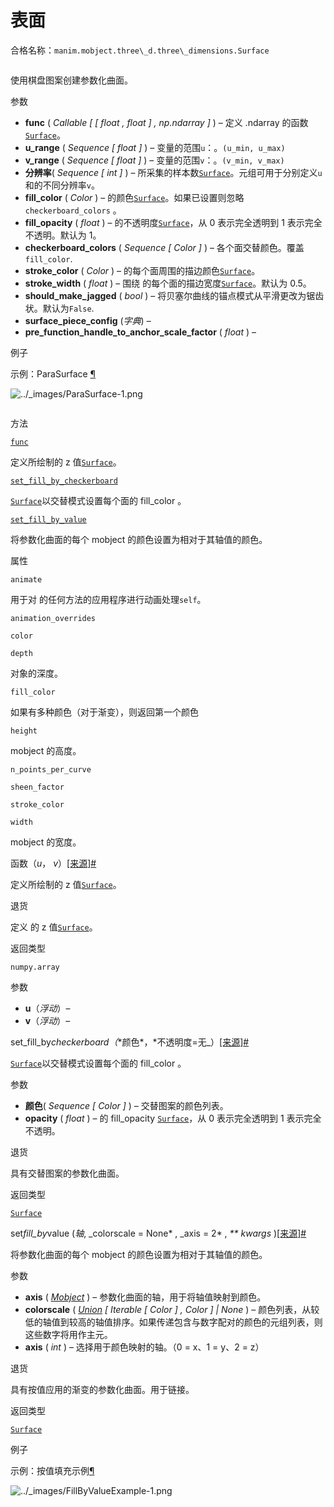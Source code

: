 # 表面

合格名称：`manim.mobject.three\_d.three\_dimensions.Surface`


```py

```

使用棋盘图案创建参数化曲面。

参数

- **func** ( _Callable_ _\[_ _\[_ _float_ _,_ _float_ _\]_ _,_ _np.ndarray_ _\]_ ) – 定义 .ndarray 的函数[`Surface`](#manim.mobject.three_d.three_dimensions.Surface "manim.mobject. Three_d. Three_dimensions.Surface")。
- **u_range** ( _Sequence_ _\[_ _float_ _\]_ ) – 变量的范围`u`：。`(u_min, u_max)`
- **v_range** ( _Sequence_ _\[_ _float_ _\]_ ) – 变量的范围`v`：。`(v_min, v_max)`
- **分辨率**( _Sequence_ _\[_ _int_ _\]_ ) – 所采集的样本数[`Surface`](#manim.mobject.three_d.three_dimensions.Surface "manim.mobject. Three_d. Three_dimensions.Surface")。元组可用于分别定义`u`和的不同分辨率`v`。
- **fill_color** ( _Color_ ) – 的颜色[`Surface`](#manim.mobject.three_d.three_dimensions.Surface "manim.mobject. Three_d. Three_dimensions.Surface")。如果已设置则忽略`checkerboard_colors` 。
- **fill_opacity** ( _float_ ) – 的不透明度[`Surface`](#manim.mobject.three_d.three_dimensions.Surface "manim.mobject. Three_d. Three_dimensions.Surface")，从 0 表示完全透明到 1 表示完全不透明。默认为 1。
- **checkerboard_colors** ( _Sequence_ _\[_ _Color_ _\]_ ) – 各个面交替颜色。覆盖`fill_color`.
- **stroke_color** ( _Color_ ) – 的每个面周围的描边颜色[`Surface`](#manim.mobject.three_d.three_dimensions.Surface "manim.mobject. Three_d. Three_dimensions.Surface")。
- **stroke_width** ( _float_ ) – 围绕 的每个面的描边宽度[`Surface`](#manim.mobject.three_d.three_dimensions.Surface "manim.mobject. Three_d. Three_dimensions.Surface")。默认为 0.5。
- **should_make_jagged** ( _bool_ ) – 将贝塞尔曲线的锚点模式从平滑更改为锯齿状。默认为`False`.
- **surface_piece_config** (_字典_) –
- **pre_function_handle_to_anchor_scale_factor** ( _float_ ) –

例子

示例：ParaSurface [¶](#parasurface)

![../_images/ParaSurface-1.png](../_images/ParaSurface-1.png)


```py

```

方法

[`func`](#manim.mobject.three_d.three_dimensions.Surface.func "manim.mobject. Three_d. Three_dimensions.Surface.func")

定义所绘制的 z 值[`Surface`](#manim.mobject.three_d.three_dimensions.Surface "manim.mobject. Three_d. Three_dimensions.Surface")。

[`set_fill_by_checkerboard`](#manim.mobject.three_d.three_dimensions.Surface.set_fill_by_checkerboard "manim.mobject. Three_d. Three_dimensions.Surface.set_fill_by_checkerboard")

[`Surface`](#manim.mobject.three_d.three_dimensions.Surface "manim.mobject. Three_d. Three_dimensions.Surface")以交替模式设置每个面的 fill_color 。

[`set_fill_by_value`](#manim.mobject.three_d.three_dimensions.Surface.set_fill_by_value "manim.mobject. Three_d. Three_dimensions.Surface.set_fill_by_value")

将参数化曲面的每个 mobject 的颜色设置为相对于其轴值的颜色。

属性

`animate`

用于对 的任何方法的应用程序进行动画处理`self`。

`animation_overrides`

`color`

`depth`

对象的深度。

`fill_color`

如果有多种颜色（对于渐变），则返回第一个颜色

`height`

mobject 的高度。

`n_points_per_curve`

`sheen_factor`

`stroke_color`

`width`

mobject 的宽度。

函数（_u_， _v_）[\[来源\]](../_modules/manim/mobject/three_d/three_dimensions.html#Surface.func)[#](#manim.mobject.three_d.three_dimensions.Surface.func "此定义的固定链接")

定义所绘制的 z 值[`Surface`](#manim.mobject.three_d.three_dimensions.Surface "manim.mobject. Three_d. Three_dimensions.Surface")。

退货

定义 的 z 值[`Surface`](#manim.mobject.three_d.three_dimensions.Surface "manim.mobject. Three_d. Three_dimensions.Surface")。

返回类型

`numpy.array`

参数

- **u**（_浮动_）–
- **v**（_浮动_）–

set_fill_by*checkerboard（*\*颜色*，*不透明度=无\_）[\[来源\]](../_modules/manim/mobject/three_d/three_dimensions.html#Surface.set_fill_by_checkerboard)[#](#manim.mobject.three_d.three_dimensions.Surface.set_fill_by_checkerboard "此定义的固定链接")

[`Surface`](#manim.mobject.three_d.three_dimensions.Surface "manim.mobject. Three_d. Three_dimensions.Surface")以交替模式设置每个面的 fill_color 。

参数

- **颜色**( _Sequence_ _\[_ _Color_ _\]_ ) – 交替图案的颜色列表。
- **opacity** ( _float_ ) – 的 fill_opacity [`Surface`](#manim.mobject.three_d.three_dimensions.Surface "manim.mobject. Three_d. Three_dimensions.Surface")，从 0 表示完全透明到 1 表示完全不透明。

退货

具有交替图案的参数化曲面。

返回类型

[`Surface`](#manim.mobject.three_d.three_dimensions.Surface "manim.mobject. Three_d. Three_dimensions.Surface")

set*fill_by*value (*轴*, \_colorscale = None* , \_axis = 2* , _\*\* kwargs_ )[\[来源\]](../_modules/manim/mobject/three_d/three_dimensions.html#Surface.set_fill_by_value)[#](#manim.mobject.three_d.three_dimensions.Surface.set_fill_by_value "此定义的固定链接")

将参数化曲面的每个 mobject 的颜色设置为相对于其轴值的颜色。

参数

- **axis** ( [_Mobject_](manim.mobject.mobject.Mobject.html#manim.mobject.mobject.Mobject "manim.mobject.mobject.Mobject") ) – 参数化曲面的轴，用于将轴值映射到颜色。
- **colorscale** ( [_Union_](manim.mobject.geometry.boolean_ops.Union.html#manim.mobject.geometry.boolean_ops.Union "manim.mobject.geometry.boolean_ops.Union") _\[_ _Iterable_ _\[_ _Color_ _\]_ _,_ _Color_ _\]_ _|_ _None_ ) – 颜色列表，从较低的轴值到较高的轴值排序。如果传递包含与数字配对的颜色的元组列表，则这些数字将用作主元。
- **axis** ( _int_ ) – 选择用于颜色映射的轴。（0 = x、1 = y、2 = z）

退货

具有按值应用的渐变的参数化曲面。用于链接。

返回类型

[`Surface`](#manim.mobject.three_d.three_dimensions.Surface "manim.mobject. Three_d. Three_dimensions.Surface")

例子

示例：按值填充示例[¶](#fillbyvalueexample)

![../_images/FillByValueExample-1.png](../_images/FillByValueExample-1.png)


```py

```
